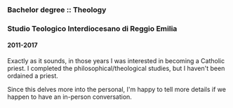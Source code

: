 ### Bachelor degree :: Theology
### Studio Teologico Interdiocesano di Reggio Emilia
#### 2011-2017

Exactly as it sounds, in those years I was interested in becoming a Catholic priest. I completed the philosophical/theological studies, but I haven't been ordained a priest.

Since this delves more into the personal, I'm happy to tell more details if we happen to have an in-person conversation.